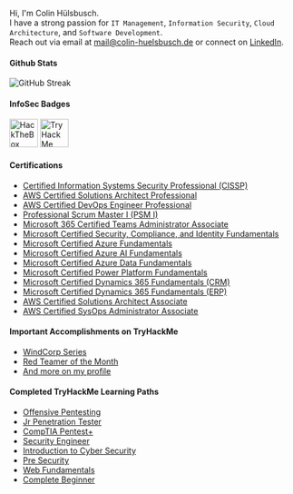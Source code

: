 Hi, I'm Colin Hülsbusch.<br>
I have a strong passion for `IT Management`, `Information Security`, `Cloud Architecture`, and `Software Development`.<br>
Reach out via email at <a href="mailto:mail@colin-huelsbusch.de">mail@colin-huelsbusch.de</a> or connect on <a href="https://www.linkedin.com/in/ColinHuelsbusch">LinkedIn</a>.

#### Github Stats
![GitHub Streak](https://github-readme-streak-stats.herokuapp.com?user=ColinHuelsbusch&theme=transparent&hide_border=true)

#### InfoSec Badges
<a href="https://app.hackthebox.com/profile/454171"><img src="https://www.hackthebox.com/badge/image/454171?v=2" alt="HackTheBox" height="50"/></a>
<a href="https://tryhackme.com/p/ColinHuelsbusch"><img src="https://tryhackme-badges.s3.amazonaws.com/ColinHuelsbusch.png?v=2" alt="TryHackMe" height="50"/></a>

#### Certifications
- [Certified Information Systems Security Professional (CISSP)](https://www.credly.com/badges/efc7f2f8-3b7e-4841-8d8d-2a2f961986fb)
- [AWS Certified Solutions Architect Professional](https://www.credly.com/badges/41d5645b-8f84-46ee-bfa9-2f7312d35752)
- [AWS Certified DevOps Engineer Professional](https://www.credly.com/badges/c186c7d9-014c-4be5-8bfb-a8487e47226e)
- [Professional Scrum Master I (PSM I)](https://www.credly.com/badges/6b5682ff-bb20-40f4-8043-6b36b91066ab)
- [Microsoft 365 Certified Teams Administrator Associate](https://www.credly.com/badges/7b9c915a-fa35-4d71-9cf8-77eb36616295)
- [Microsoft Certified Security, Compliance, and Identity Fundamentals](https://www.credly.com/badges/b162030c-d804-4d22-af10-009b6d90f949)
- [Microsoft Certified Azure Fundamentals](https://www.credly.com/badges/9309ce46-63d2-4f9f-ae61-affa7ac52cd4)
- [Microsoft Certified Azure AI Fundamentals](https://www.credly.com/badges/f6b9defb-5e31-440a-bec4-c11f165f44b3)
- [Microsoft Certified Azure Data Fundamentals](https://www.credly.com/badges/42bcf3fe-3cce-4148-8637-09aa67bfee7e)
- [Microsoft Certified Power Platform Fundamentals](https://www.credly.com/badges/5378dc33-e0a0-4a79-a3cc-d108d875166e)
- [Microsoft Certified Dynamics 365 Fundamentals (CRM)](https://www.credly.com/badges/5cdc419f-47ab-46f4-bc76-d8b12d5274bb)
- [Microsoft Certified Dynamics 365 Fundamentals (ERP)](https://www.credly.com/badges/9f8bbcb9-6aef-47be-ae09-c084ad77ef90)
- [AWS Certified Solutions Architect Associate](https://www.credly.com/badges/a2086fe6-a17a-4737-8bec-8c2f1329b6fa)
- [AWS Certified SysOps Administrator Associate](https://www.credly.com/badges/dd9e7e74-2f90-4798-bf55-156102ac1a8c)
   
#### Important Accomplishments on TryHackMe
<!--- - [Monthly Hacker]()-->
- [WindCorp Series](https://tryhackme.com/ColinHuelsbusch/badges/windcorp)
- [Red Teamer of the Month](https://tryhackme.com/ColinHuelsbusch/badges/redteamcapstone)
- [And more on my profile](https://tryhackme.com/p/ColinHuelsbusch)

#### Completed TryHackMe Learning Paths
<!--- - [Attacking and Defending AWS]())
- [SOC Level 2]()
- [SOC Level 1]() 
- [Red Teaming]()
- [Cyber Defense]()
- [DevSecOps]() -->
- [Offensive Pentesting](https://tryhackme-certificates.s3-eu-west-1.amazonaws.com/THM-YPCA2YPZ20.png)
- [Jr Penetration Tester](https://tryhackme-certificates.s3-eu-west-1.amazonaws.com/THM-WREDMX8X3Y.png)
- [CompTIA Pentest+](https://tryhackme-certificates.s3-eu-west-1.amazonaws.com/THM-V5YRYVH6ZX.png)
- [Security Engineer](https://tryhackme-certificates.s3-eu-west-1.amazonaws.com/THM-0ZUWOSTAQY.png)
- [Introduction to Cyber Security](https://tryhackme-certificates.s3-eu-west-1.amazonaws.com/THM-L1PDDYHFWJ.png)
- [Pre Security](https://tryhackme-certificates.s3-eu-west-1.amazonaws.com/THM-FEBVBEOZLA.png)
- [Web Fundamentals](https://tryhackme-certificates.s3-eu-west-1.amazonaws.com/THM-ZORVBBGHUR.png)
- [Complete Beginner](https://tryhackme-certificates.s3-eu-west-1.amazonaws.com/THM-E2RKJRCXIN.png)
